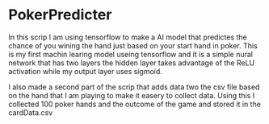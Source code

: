 # PokerPredicter

In this scrip I am using tensorflow to make a AI model that predictes the chance of you wining the hand just based on your start hand in poker. This is my first machin learing model useing tensorflow and it is a simple nural network that has two layers the hidden layer takes advantage of the ReLU activation while my output layer uses sigmoid.

I also made a second part of the scrip that adds data two the csv file based on the hand that I am playing to make it easery to collect data. Using this I collected 100 poker hands and the outcome of the game and stored it in the cardData.csv
